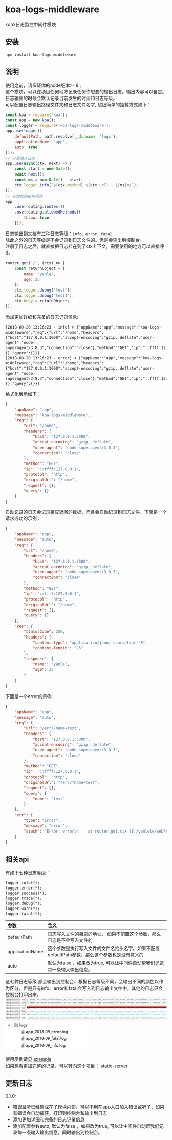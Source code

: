 # koa-logs-middleware
koa2日志监控中间件模块

## 安装
```
npm install koa-logs-middleware 
```

## 说明
使用之前，请保证你的node版本>=8 ;                   
这个模块，可以在项目任何地方记录任何你想要的输出日志。输出内容可以自定。日志输出的时候会默认记录当前发生的时间和日志等级。                   
可以配置日志输出路径文件夹和日志文件名字, 超级简单的挂载方式如下：
```javascript
const koa = require('koa');
const app = new koa();
const logger = require('koa-logs-middleware');
app.use(logger({
    defaultPath: path.resolve(__dirname, 'logs'),
    applicationName: 'app',
    auto: true
}));
// 开发输入日志
app.use(async(ctx, next) => {
    const start = new Date();
    await next();
    const ms = new Date() - start;
    ctx.logger.info(`${ctx.method} ${ctx.url} - ${ms}ms`);
});
// 初始化路由中间件
app
    .use(routing.routes())
    .use(routing.allowedMethods({
        throw: true
    }));
```

日志输出到文档有三种日志等级：`info、error、fatal`           
除此之外的日志等级是不会记录到日志文件的。但是会输出到控制台。             
注册了日志之后，就直接把日志挂在到了ctx上下文，需要使用的地方可以直接呼出：
```javascript
router.get('/', (ctx) => {
    const returnObject = {
        name: 'yanle',
        age: 25
    };
    ctx.logger.debug('test');
    ctx.logger.debug('test1');
    ctx.body = returnObject;
});
```

添加更加详细和完备的日志记录信息:               
```
[2018-09-20 13:16:23 - info] > {"appName":"app","message":"koa-logs-middleware","req":{"url":"/home","headers":{"host":"127.0.0.1:3000","accept-encoding":"gzip, deflate","user-agent":"node-superagent/3.8.3","connection":"close"},"method":"GET","ip":"::ffff:127.0.0.1","protocol":"http","originalUrl":"/home","request":{},"query":{}}}
[2018-09-20 13:16:23 - error] ✗ {"appName":"app","message":"koa-logs-middleware","req":{"url":"/home","headers":{"host":"127.0.0.1:3000","accept-encoding":"gzip, deflate","user-agent":"node-superagent/3.8.3","connection":"close"},"method":"GET","ip":"::ffff:127.0.0.1","protocol":"http","originalUrl":"/home","request":{},"query":{}}}
```
格式化展示如下：       
```json
{
	"appName": "app",
	"message": "koa-logs-middleware",
	"req": {
		"url": "/home",
		"headers": {
			"host": "127.0.0.1:3000",
			"accept-encoding": "gzip, deflate",
			"user-agent": "node-superagent/3.8.3",
			"connection": "close"
		},
		"method": "GET",
		"ip": "::ffff:127.0.0.1",
		"protocol": "http",
		"originalUrl": "/home",
		"request": {},
		"query": {}
	}
}
```
自动记录的日志会记录相应返回的数据，而且会自动记录到日志文件，下面是一个请求成功的示例：
```json
{
	"appName": "app",
	"message": "auto",
	"req": {
		"url": "/home",
		"headers": {
			"host": "127.0.0.1:3000",
			"accept-encoding": "gzip, deflate",
			"user-agent": "node-superagent/3.8.3",
			"connection": "close"
		},
		"method": "GET",
		"ip": "::ffff:127.0.0.1",
		"protocol": "http",
		"originalUrl": "/home",
		"request": {},
		"query": {}
	},
	"res": {
		"statusCode": 200,
		"headers": {
			"content-type": "application/json; charset=utf-8",
			"content-length": "25"
		},
		"response": {
			"name": "yanle",
			"age": 35
		}
	}
}
```
下面是一个error的示例：
```json
{
	"appName": "app",
	"message": "auto",
	"req": {
		"url": "/err/?name=test",
		"headers": {
			"host": "127.0.0.1:3000",
			"accept-encoding": "gzip, deflate",
			"user-agent": "node-superagent/3.8.3",
			"connection": "close"
		},
		"method": "GET",
		"ip": "::ffff:127.0.0.1",
		"protocol": "http",
		"originalUrl": "/err/?name=test",
		"request": {},
		"query": {
			"name": "test"
		}
	},
	"err": {
		"type": "Error",
		"message": "error",
		"stack": "Error: error\n    at router.get.ctx (E:/yanlele/webProject/node/koa-logs-middleware/example/route.js:31:11)\n    at dispatch (E:\\yanlele\\webProject\\node\\koa-logs-middleware\\node_modules\\koa-router\\node_modules\\koa-compose\\index.js:44:32)\n    at next (E:\\yanlele\\webProject\\node\\koa-logs-middleware\\node_modules\\koa-router\\node_modules\\koa-compose\\index.js:45:18)\n    at E:\\yanlele\\webProject\\node\\koa-logs-middleware\\node_modules\\koa-router\\lib\\router.js:346:16\n    at dispatch (E:\\yanlele\\webProject\\node\\koa-logs-middleware\\node_modules\\koa-router\\node_modules\\koa-compose\\index.js:44:32)\n    at E:\\yanlele\\webProject\\node\\koa-logs-middleware\\node_modules\\koa-router\\node_modules\\koa-compose\\index.js:36:12\n    at dispatch (E:\\yanlele\\webProject\\node\\koa-logs-middleware\\node_modules\\koa-router\\lib\\router.js:351:31)\n    at dispatch (E:\\yanlele\\webProject\\node\\koa-logs-middleware\\node_modules\\koa-compose\\index.js:42:32)\n    at log (E:/yanlele/webProject/node/koa-logs-middleware/lib/index.js:204:16)\n    at dispatch (E:\\yanlele\\webProject\\node\\koa-logs-middleware\\node_modules\\koa-compose\\index.js:42:32)\n    at bodyParser (E:\\yanlele\\webProject\\node\\koa-logs-middleware\\node_modules\\koa-bodyparser\\index.js:86:11)\n    at <anonymous>\n    at process._tickCallback (internal/process/next_tick.js:188:7)"
	}
}
```

## 相关api
有如下七种日志等级：
```
logger.info(*);                         
logger.error(*);                            
logger.success(*);                          
logger.trace(*);                            
logger.debug(*);                            
logger.warn(*);                         
logger.fatal(*); 
```                           

参数 | 含义
|:-|:-|
defaultPath|日志写入文件的目录的地址， 如果不配置这个参数，那么日志是不会写入文件的
applicationName|这个参数是执行写入文件的文件名抬头名字。如果不配置defaultPath参数，那么这个参数也是没有意义的
auto | 默认为false ，如果改为true, 可以让中间件自动帮我们记录每一条输入输出信息。


这七种日志等级 都会输出到控制台，根据日志等级不同，会输出不同的颜色以作为区分，但是只有info、error和fatal会写入到日志输出文件中。其他的日志只会控制台打印出来。                 
![02](./docs/img/04.png)                    
![03](./docs/img/03.png)       


使用示例请见 [example](./example/app.js)                      
如果想看更加完整的记录，可以转向这个项目： [static-server](https://github.com/yanlele/static-server)

## 更新日志             
0.1.0:                   
- 错误监听已经集成在了模块内部，可以不用在app入口加入错误监听了，如果有错误会自动捕获，打印到控制台和输出到日志                                        
- 添加更加详细和完备的日志记录信息
- 添加配置参数auto, 默认为false ，如果改为true, 可以让中间件自动帮我们记录每一条输入输出信息，同时输出到控制台。                      






